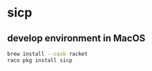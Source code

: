 # sicp

## develop environment in MacOS

```bash
brew install --cask racket 
raco pkg install sicp
```